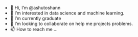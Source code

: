 - 👋 Hi, I’m @ashutoshann
- 👀 I’m interested in data science and machine learning.
- 🌱 I’m currently graduate
- 💞️ I’m looking to collaborate on help me projects problems.
- 📫 How to reach me ...

<!---
ashutoshann/ashutoshann is a ✨ special ✨ repository because its `README.md` (this file) appears on your GitHub profile.
You can click the Preview link to take a look at your changes.
--->
